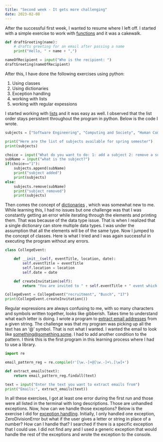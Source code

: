 ```yaml
---
title: "Second week - It gets more challenging"
date: 2023-02-08
---
```


After the successful first week, I wanted to resume where I left off. I started with a simple exercise to work with <a href="https://github.com/AbhilashKotha/CSCI5300_LanguageLearning_Abhilash/blob/main/PythonFiles/week2/functions.py">functions</a> and it was a cakewalk.

```python
def draftGreeting(name):
    # drafts greeting for an email after passing a name
    print("Hello, " + name + ",")

nameOfRecipient = input("Who is the recipient: ")
draftGreeting(nameOfRecipient)
```

After this, I have done the following exercises using python:

1.	Using classes
2.	Using dictionaries
3.	Exception handling
4.	working with lists
5.	working with regular expessions

I started working with <a href="https://github.com/AbhilashKotha/CSCI5300_LanguageLearning_Abhilash/blob/main/PythonFiles/week2/lists.py">lists</a> and it was easy as well. I observed that the list order stays persistent throughout the program in python. Below is the code I wrote.

```python
subjects = ["Software Engineering", "Computing and Society", "Human Computer Interaction"]

print("Here are the list of subjects available for spring semester")
print(subjects)

choice = input("What do you want to do: 1: add a subject 2: remove a subject ")
subName = input("what is the subject?")
if(choice=="1"):
    subjects.append(subName)
    print("subject added")
    print(subjects)
else:
    subjects.remove(subName)
    print("subject removed")
    print(subjects)
```
Then comes the concept of <a href="https://github.com/AbhilashKotha/CSCI5300_LanguageLearning_Abhilash/blob/main/PythonFiles/week2/dictionaries.py">dictionaries</a> , which was somewhat new to me. While learning this, I had no issues but one challenge was that I was constantly getting an error while iterating through the elements and printing them. That was because of the data type issue. That is when I realized that a single dictionary can store multiple data types. I was under the assumption that all the elements will be of the same type. 
Now I jumped to the concept of classes. Here is what I tried and I was again successful in executing the program without any errors. 

```python
class CollegeEvent:

    def __init__(self, eventTitle, location, date):
        self.eventTitle = eventTitle
        self.location = location
        self.date = date

    def createInvitation(self):
        return "You are invited to " + self.eventTitle + " event which is happening at " + self.location + " on this " + self.date +"th"

CollegeEvent = CollegeEvent("recruitment", "Busch", "17")
print(CollegeEvent.createInvitation()) 
```
Regular expressions are always confusing to me, with so many characters and symbols written together, looks like gibberish. Takes time to understand what each letter is doing. I wrote a program to <a href="https://github.com/AbhilashKotha/CSCI5300_LanguageLearning_Abhilash/blob/main/PythonFiles/week2/regEx.py">extract email addresses</a> from a given string. The challenge was that my program was picking up all the text has an ‘@’ symbol. That is not what I wanted. I wanted the email to look like something@something.some. I had to add another condition to the pattern. I think this is the first program in this learning process where I had to use a library.

```python
import re

email_pattern_reg = re.compile(r'[\w.-]+@[\w.-]+\.[\w]+')

def extract_emails(text):
    return email_pattern_reg.findall(text)

text = input("Enter the text you want to extract emails from")
print("Emails:", extract_emails(text))

```
In all these exercises, I got at least one error during the first run and those were all listed in the terminal with long descriptions. Those are unhandled exceptions. Now, how can we handle those exceptions? Below is the exercise I did for <a href="https://github.com/AbhilashKotha/CSCI5300_LanguageLearning_Abhilash/blob/main/PythonFiles/week2/exceptionHandling.py">exception handling</a>. Initially, I only handled one exception, ZeroDivisionError but what if the user gives a letter or string in place of a number? How can I handle that? I searched if there is a specific exception that I could use. I did not find any and I used a generic exception that would handle the rest of the exceptions and wrote the exception to the console.  




